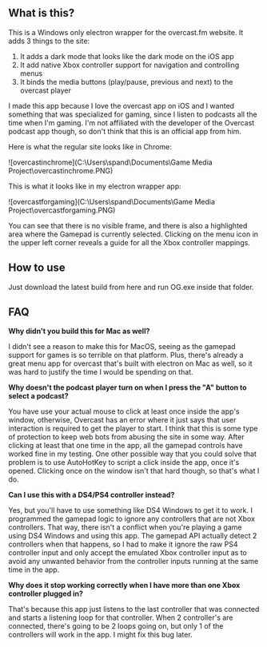 ## What is this?

This is a Windows only electron wrapper for the overcast.fm website. It adds 3 things to the site:

1. It adds a dark mode that looks like the dark mode on the iOS app
2. It add native Xbox controller support for navigation and controlling menus
3. It binds the media buttons (play/pause, previous and next) to the overcast player

I made this app because I love the overcast app on iOS and I wanted something that was specialized for gaming, since I listen to podcasts all the time when I'm gaming. I'm not affiliated with the developer of the Overcast podcast app though, so don't think that this is an official app from him.

Here is what the regular site looks like in Chrome:

![overcastinchrome](C:\Users\spand\Documents\Game Media Project\overcastinchrome.PNG)

This is what it looks like in my electron wrapper app:

![overcastforgaming](C:\Users\spand\Documents\Game Media Project\overcastforgaming.PNG)

You can see that there is no visible frame, and there is also a highlighted area where the Gamepad is currently selected. Clicking on the menu icon in the upper left corner reveals a guide for all the Xbox controller mappings.

## How to use

Just download the latest build from here and run OG.exe inside that folder.

## FAQ 

**Why didn't you build this for Mac as well?**

I didn't see a reason to make this for MacOS, seeing as the gamepad support for games is so terrible on that platform. Plus, there's already a great menu app for overcast that's built with electron on Mac as well, so it was hard to justify the time I would be spending on that.

**Why doesn't the podcast player turn on when I press the "A" button to select a podcast?**

You have use your actual mouse to click at least once inside the app's window, otherwise, Overcast has an error where it just says that user interaction is required to get the player to start. I think that this is some type of protection to keep web bots from abusing the site in some way. After clicking at least that one time in the app, all the gamepad controls have worked fine in my testing. One other possible way that you could solve that problem is to use AutoHotKey to script a click inside the app, once it's opened. Clicking once on the window isn't that hard though, so that's what I do.

**Can I use this with a DS4/PS4 controller instead?**

Yes, but you'll have to use something like DS4 Windows to get it to work. I programmed the gamepad logic to ignore any controllers that are not Xbox controllers. That way, there isn't a conflict when you're playing a game using DS4 Windows and using this app. The gamepad API actually detect 2 controllers when that happens, so I had to make it ignore the raw PS4 controller input and only accept the emulated Xbox controller input as to avoid any unwanted behavior from the controller inputs running at the same time in the app.

**Why does it stop working correctly when I have more than one Xbox controller plugged in?**

That's because this app just listens to the last controller that was connected and starts a listening loop for that controller. When 2 controller's are connected, there's going to be 2 loops going on, but only 1 of the controllers will work in the app. I might fix this bug later.



